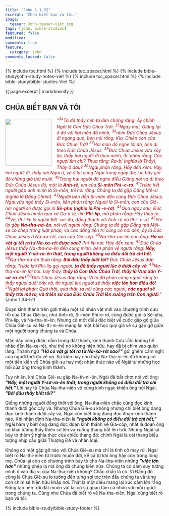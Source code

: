 ```yaml
---
title: "John 1:1-32"
excerpt: "Chúa biết bạn và tôi."
image:
  teaser: John-teaser-Viet.jpg
tags: [john, bible-studies]
featured: false
modified:
comments: true
feature:
  category: john
comments_locked: false
---
```


{% include toc.html %}
{% include toc_spacer.html %}
{% include bible-study/john-study-notes-viet %}
{% include toc_spacer.html %}
{% include bible-study/bible-studies-Viet %}

{{ page.excerpt | markdownify }}

## CHÚA BIẾT BẠN VÀ TÔI

<div>
<p>
<img alt src="http://vacsf.org/assets/images/John-teaser-Viet.jpg" style="border: 0px none; margin: 7px 15px 0px 0px; max-width: 100%; height: 148px; padding: 0px; float: left;">
    <span style="color: rgb(159, 29, 33);"><i>"<sup>34</sup>Ta đã thấy nên ta làm chứng rằng: Ấy chính Ngài là Con Ðức Chúa Trời. <sup>35</sup>Ngày mai, Giăng lại ở đó với hai môn đồ mình; <sup>36</sup>nhìn Ðức Chúa Jêsus đi ngang qua, bèn nói rằng: Kìa, Chiên con của Ðức Chúa Trời! <sup>37</sup>Hai môn đồ nghe lời đó, bèn đi theo Ðức Chúa Jêsus. <sup>38</sup>Ðức Chúa Jêsus vừa xây lại, thấy hai người đi theo mình, thì phán rằng: Các ngươi tìm chi? Thưa rằng: Ra-bi (nghĩa là Thầy), Thầy ở đâu? <sup>39</sup>Ngài phán rằng: Hãy đến xem. Vậy, hai người đi, thấy nơi Ngài ở, và ở lại cùng Ngài trong ngày đó; lúc bấy giờ độ chừng giờ thứ mười. <sup>40</sup>Trong hai người đã nghe điều Giăng nói và đi theo Ðức Chúa Jêsus đó, một là <strong>Anh-rê</strong>, em của <strong>Si-môn Phi -e-rơ</strong>. <sup>41</sup>Trước hết người gặp anh mình là Si-môn, thì nói rằng: Chúng ta đã gặp Ðấng Mê-si (nghĩa là Ðấng Christ). <sup>42</sup>Người bèn dẫn Si-môn đến cùng Ðức Chúa Jêsus. Ngài vừa ngó thấy Si-môn, liền phán rằng: Ngươi là Si-môn, con của Giô-na; ngươi sẽ được gọi là <strong>Sê-pha (nghĩa là Phi -e-rơ)</strong>. <sup>43</sup>Qua ngày sau, Ðức Chúa Jêsus muốn qua xứ Ga-li-lê, tìm <strong>Phi-líp</strong>, mà phán rằng: Hãy theo ta. <sup>44</sup>Vả, Phi-líp là người Bết-sai-đa, đồng thành với Anh-rê và Phi -e-rơ. <sup>45</sup>Phi-líp gặp <strong>Na-tha-na-ên</strong>, nói với người rằng: Chúng ta đã gặp Ðấng mà Môi-se có chép trong luật pháp, và các đấng tiên tri cũng có nói đến; ấy là Ðức Chúa Jêsus ở Na-xa-rét, con của Giô-sép. <sup>46</sup>Na-tha-na-ên nói rằng: <strong>Há có vật gì tốt ra từ Na-xa-rét được sao?</strong> Phi-líp nói: Hãy đến xem. <sup>47</sup>Ðức Chúa Jêsus thấy Na-tha-na-ên đến cùng mình, bèn phán về người rằng: <strong>Nầy, một người Y-sơ-ra-ên thật, trong người không có điều dối trá chi hết</strong>. <sup>48</sup>Na-tha-na-ên thưa rằng: <strong>Bởi đâu thầy biết tôi?</strong> Ðức Chúa Jêsus đáp rằng: Trước khi Phi-líp gọi ngươi, <strong>ta đã thấy ngươi lúc ở dưới cây vả</strong>. <sup>49</sup>Na-tha-na-ên lại nói: Lạy thầy, <strong>thầy là Con Ðức Chúa Trời, thầy là Vua dân Y-sơ-ra-ên!</strong> <sup>50</sup>Ðức Chúa Jêsus đáp rằng: Vì ta đã phán cùng ngươi rằng ta thấy ngươi dưới cây vả, thì ngươi tin; ngươi sẽ thấy <strong>việc lớn hơn điều đó</strong>! <sup>51</sup>Ngài lại phán: Quả thật, quả thật, ta nói cùng các ngươi, <strong>các ngươi sẽ thấy trời mở ra, và thiên sứ của Ðức Chúa Trời lên xuống trên Con người</strong>."</i></span> (John 1:34-51)</p>
</div>

Đoạn kinh thánh trên giới thiệu một số nhân vật mới vào chương trình cứu rỗi của Chúa Giê-su, như Anh-rê, Si-môn Phi-e-rơ, cũng được gọi là Sê-pha, Phi-líp, và Na-tha-ni-ên. Nhưng có một điều đặc biệt về cuộc gặp gỡ giữa Chúa Giê-su và Na-th-ni-ên mang lại một bài học quý giá về sự gặp gỡ giữa một người trong chúng ta và Chúa.

Mặc dầu cũng được nằm trong đất thánh, kinh thánh Cựu Ước không hề nhắc đến Na-xa-rét, như thể nó không hiện hữu, hay đã bị chìm vào quên lãng. Thành ngữ ***"Há có vật gì tốt ra từ Na-xa-rét sao?"*** gói ghém cảm nghĩ của người thời đó về nó. Sự kiện này cho thấy Na-tha-ni-ên đã không có một tiền kiến về Chúa giê-su hay một nhận thức nào về Ngài từ những học hỏi của ông trong kinh thánh.

Tuy nhiên, khi Chúa Giê-su gặp Na-th-ni-ên, Ngài đã bất chợt nói với ông: ***"Nầy, một người Y-sơ-ra-ên thật, trong người không có điều dối trá chi hết."*** Lời này từ Chúa Na-tha-niên vô cùng kinh ngạc khiến ông hỏi Ngài, ***"Bởi đâu thầy biết tôi?"***

Giống những người đồng thời với ông, Na-tha-niên chắc cũng đọc kinh thánh dưới gốc cây vả. Nhưng Chúa Giê-su không những chỉ biết ông đang đọc kinh thánh dưới cây vả, Ngài còn biết ông đang đọc đoạn kinh thánh nào. Khi nhận định Na-tha-niên là ***"người không có điều dối trá chi hết,"*** Ngài hàm ý biết ông đang đọc đoạn kinh thánh về Gia-cốp, nhất là đoạn ông có khải tượng thấy thiên sứ lên và xuống thang bắt lên trời. Nhưng Ngài lại bày tỏ thêm ý nghĩa thực của chiếc thang đó: chính Ngài là cái thang biểu tượng nhịp cầu giữa Thượng Đế và nhân loại.

Không có một gặp gỡ nào với Chúa Giê-su mà chỉ là tình cờ may rủi. Ngài biết rõ Na-thi-niên từ trước muôn đời, kể cả từ khi ông hãy còn trong lòng mẹ. Chúa lại còn có chương trình bày tỏ cho Na-tha-niên những ***"việc lớn hơn"*** những phép lạ mà ông đã chứng kiến nữa. Chúng ta có dám suy tưởng mình ở vào địa vị của Na-tha-niên không? Chắc chắn là có. Vì Đấng đó cũng là Chúa Giê-su lo tưởng đến từng sợi tóc trên đầu chúng ta và từng con chim sẻ hiện hữu khắp nơi. Thật là một điều mang lại xúc cảm lớn rằng Đấng tạo nên trời đất muôn vật lại có sự quan tâm cá nhân với mỗi người trong chúng ta. Cũng như Chúa đã biết rõ về Na-tha-niên, Ngài cũng biết rõ bạn và tôi.

{% include bible-study/bible-study-footer %}

